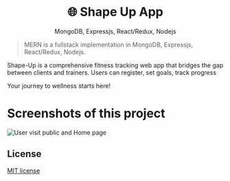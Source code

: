 <h1 align="center">
🌐 Shape Up App
</h1>
<p align="center">
MongoDB, Expressjs, React/Redux, Nodejs
</p>

> MERN is a fullstack implementation in MongoDB, Expressjs, React/Redux, Nodejs.

Shape-Up is a comprehensive fitness tracking web app that bridges the gap between clients and trainers. Users can register, set goals, track progress

Your journey to wellness starts here!

# Screenshots of this project

![User visit public and Home page](https://gcdnb.pbrd.co/images/gkFE4jdclLgI.png)

## License

[MIT license](https://github.com/Shape-Up-NZ/shape-up-app/blob/main/LICENSE)